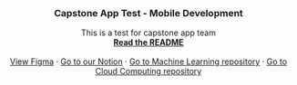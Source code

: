<br />
<div align="center">
  <h3 align="center">Capstone App Test - Mobile Development</h3>

  <p align="center">
    This is a test for capstone app team
    <br />
    <a href="https://github.com/lonard2/capstoneprojectapp"><strong>Read the README</strong></a>
    <br />
    <br />
    <a href="https://github.com/lonard2/capstoneprojectapp">View Figma</a>
    ·
    <a href="https://github.com/lonard2/capstoneprojectapp">Go to our Notion</a>
    ·
    <a href="https://github.com/lonard2/capstoneprojectapp">Go to Machine Learning repository</a>
    ·
    <a href="https://github.com/lonard2/capstoneprojectapp">Go to Cloud Computing repository</a>
  </p>
</div>
